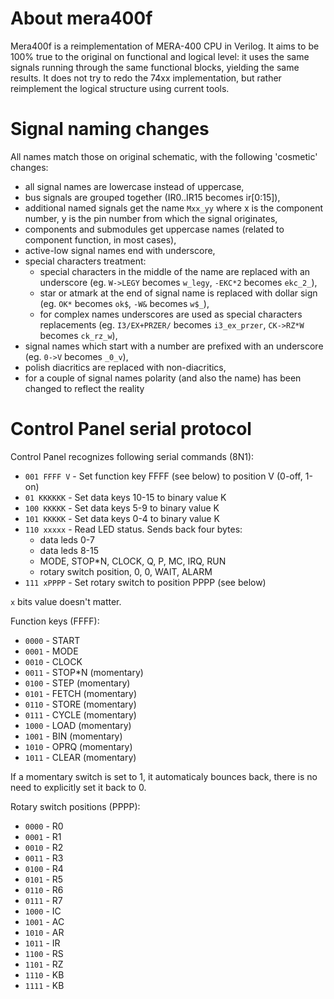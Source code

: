 
About mera400f
============================================

Mera400f is a reimplementation of MERA-400 CPU in Verilog.
It aims to be 100% true to the original on functional and logical level:
it uses the same signals running through the same functional blocks,
yielding the same results. It does not try to redo the 74xx
implementation, but rather reimplement the logical structure
using current tools.


Signal naming changes
============================================

All names match those on original schematic, with the following 'cosmetic' changes:

* all signal names are lowercase instead of uppercase,
* bus signals are grouped together (IR0..IR15 becomes ir[0:15]),
* additional named signals get the name `Mxx_yy` where x is the component number, y is the pin number from which the signal originates,
* components and submodules get uppercase names (related to component function, in most cases),
* active-low signal names end with underscore,
* special characters treatment:
  * special characters in the middle of the name are replaced with an underscore (eg. `W->LEGY` becomes `w_legy`, `-EKC*2` becomes `ekc_2_`),
  * star or atmark at the end of signal name is replaced with dollar sign (eg. `OK*` becomes `ok$`, `-W&` becomes `w$_`),
  * for complex names underscores are used as special characters replacements (eg. `I3/EX+PRZER/` becomes `i3_ex_przer`, `CK->RZ*W` becomes `ck_rz_w`),
* signal names which start with a number are prefixed with an underscore (eg. `0->V` becomes `_0_v`),
* polish diacritics are replaced with non-diacritics,
* for a couple of signal names polarity (and also the name) has been changed to reflect the reality

Control Panel serial protocol
============================================

Control Panel recognizes following serial commands (8N1):

* `001 FFFF V` - Set function key FFFF (see below) to position V (0-off, 1-on)
* `01 KKKKKK` - Set data keys 10-15 to binary value K
* `100 KKKKK` - Set data keys 5-9 to binary value K
* `101 KKKKK` - Set data keys 0-4 to binary value K
* `110 xxxxx` - Read LED status. Sends back four bytes:
  * data leds 0-7
  * data leds 8-15
  * MODE, STOP*N, CLOCK, Q, P, MC, IRQ, RUN
  * rotary switch position, 0, 0, WAIT, ALARM
* `111 xPPPP` - Set rotary switch to position PPPP (see below)

`x` bits value doesn't matter.

Function keys (FFFF):

* `0000` - START
* `0001` - MODE
* `0010` - CLOCK
* `0011` - STOP*N (momentary)
* `0100` - STEP (momentary)
* `0101` - FETCH (momentary)
* `0110` - STORE (momentary)
* `0111` - CYCLE (momentary)
* `1000` - LOAD (momentary)
* `1001` - BIN (momentary)
* `1010` - OPRQ (momentary)
* `1011` - CLEAR (momentary)

If a momentary switch is set to 1, it automaticaly bounces back, there is no need to explicitly set it back to 0.

Rotary switch positions (PPPP):

* `0000` - R0
* `0001` - R1
* `0010` - R2
* `0011` - R3
* `0100` - R4
* `0101` - R5
* `0110` - R6
* `0111` - R7
* `1000` - IC
* `1001` - AC
* `1010` - AR
* `1011` - IR
* `1100` - RS
* `1101` - RZ
* `1110` - KB
* `1111` - KB
